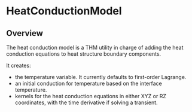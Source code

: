# HeatConductionModel

## Overview

The heat conduction model is a THM utility in charge of adding the heat conduction
equations to heat structure boundary components.

It creates:

- the temperature variable. It currently defaults to first-order Lagrange.
- an initial conduction for temperature based on the interface temperature.
- kernels for the heat conduction equations in either XYZ or RZ coordinates, with
  the time derivative if solving a transient.
